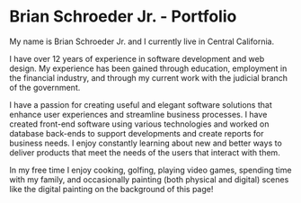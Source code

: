 # Brian Schroeder Jr. - Portfolio

My name is Brian Schroeder Jr. and I currently live in Central California.

I have over 12 years of experience in software development and web design.  My experience has been gained through education, employment in the financial industry, and through my current work with the judicial branch of the government.

I have a passion for creating useful and elegant software solutions that enhance user experiences and streamline business processes.  I have created front-end software using various technologies and worked on database back-ends to support developments and create reports for business needs.  I enjoy constantly learning about new and better ways to deliver products that meet the needs of the users that interact with them.

In my free time I enjoy cooking, golfing, playing video games, spending time with my family, and occasionally painting (both physical and digital) scenes like the digital painting on the background of this page!
